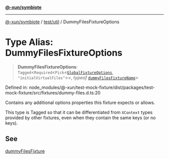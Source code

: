 [**@-xun/symbiote**](../../../README.md)

***

[@-xun/symbiote](../../../README.md) / [test/util](../README.md) / DummyFilesFixtureOptions

# Type Alias: DummyFilesFixtureOptions

> **DummyFilesFixtureOptions**: `Tagged`\<`Required`\<`Pick`\<[`GlobalFixtureOptions`](GlobalFixtureOptions.md), `"initialVirtualFiles"`\>\>, *typeof* [`dummyFilesFixtureName`](../variables/dummyFilesFixtureName.md)\>

Defined in: node\_modules/@-xun/test-mock-fixture/dist/packages/test-mock-fixture/src/fixtures/dummy-files.d.ts:20

Contains any additional options properties this fixture expects or allows.

This type is Tagged so that it can be differentiated from `XContext`
types provided by other fixtures, even when they contain the same keys (or no
keys).

## See

[dummyFilesFixture](../functions/dummyFilesFixture.md)
